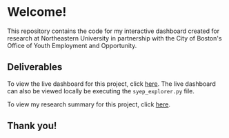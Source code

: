 # Welcome!
This repository contains the code for my interactive dashboard created for research at Northeastern University in partnership with the City of Boston's Office of Youth Employment 
and Opportunity.

## Deliverables
To view the live dashboard for this project, click [here](https://syep.onrender.com/syep_explorer). The live dashboard can also be viewed locally be executing the `syep_explorer.py` file.

To view my research summary for this project, click [here](https://drive.google.com/file/d/15-gIr20h_71xzMmDmiTn06LZZO7-dOjb/view?usp=sharing). 

## Thank you!
